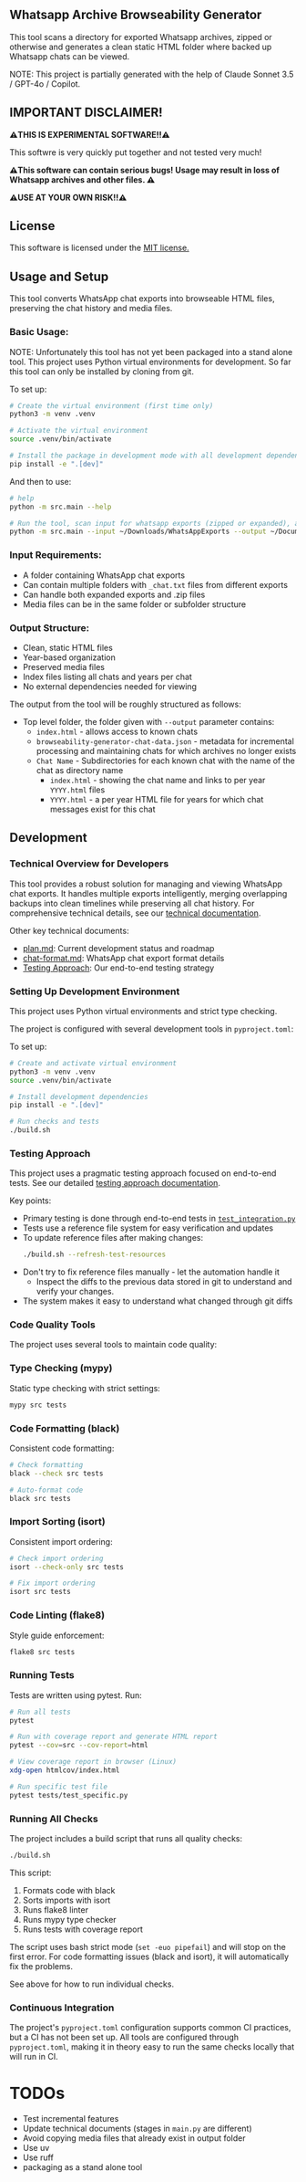 ## Whatsapp Archive Browseability Generator

This tool scans a directory for exported Whatsapp archives, zipped or otherwise
and generates a clean static HTML folder where backed up Whatsapp chats can be
viewed.

NOTE: This project is partially generated with the help of Claude Sonnet 3.5 /
GPT-4o / Copilot.

## IMPORTANT DISCLAIMER!

**⚠️THIS IS EXPERIMENTAL SOFTWARE!!⚠️**

This softwre is very quickly put together and not tested very much!

**⚠️This software can contain serious bugs! Usage may result in loss of Whatsapp
archives and other files. ⚠️**

**⚠️USE AT YOUR OWN RISK!!⚠️**

## License

This software is licensed under the [MIT license.](LICENSE.txt)

## Usage and Setup

This tool converts WhatsApp chat exports into browseable HTML files, preserving the chat history and media files.

### Basic Usage:

NOTE: Unfortunately this tool has not yet been packaged into a stand alone tool.
This project uses Python virtual environments for development. So far this tool
can only be installed by cloning from git.

To set up:
```bash
# Create the virtual environment (first time only)
python3 -m venv .venv

# Activate the virtual environment
source .venv/bin/activate

# Install the package in development mode with all development dependencies
pip install -e ".[dev]"
```

And then to use:
```bash
# help
python -m src.main --help

# Run the tool, scan input for whatsapp exports (zipped or expanded), and generate HTML in output
python -m src.main --input ~/Downloads/WhatsAppExports --output ~/Documents/chat-archive
```

### Input Requirements:
- A folder containing WhatsApp chat exports
- Can contain multiple folders with `_chat.txt` files from different exports
- Can handle both expanded exports and .zip files
- Media files can be in the same folder or subfolder structure

### Output Structure:
- Clean, static HTML files
- Year-based organization
- Preserved media files
- Index files listing all chats and years per chat
- No external dependencies needed for viewing

The output from the tool will be roughly structured as follows:

- Top level folder, the folder given with `--output` parameter contains:
  - `index.html` - allows access to known chats
  - `browseability-generator-chat-data.json` - metadata for incremental processing and maintaining chats for which archives no longer exists
  - `Chat Name` - Subdirectories for each known chat with the name of the chat as directory name
    - `index.html` - showing the chat name and links to per year `YYYY.html` files
    - `YYYY.html` - a per year HTML file for years for which chat messages exist for this chat

## Development

### Technical Overview for Developers

This tool provides a robust solution for managing and viewing WhatsApp chat
exports. It handles multiple exports intelligently, merging overlapping backups
into clean timelines while preserving all chat history. For comprehensive
technical details, see our [technical documentation](./docs/technical-documentation.md).

Other key technical documents:
- [plan.md](./docs/plan.md): Current development status and roadmap
- [chat-format.md](./docs/chat-format.md): WhatsApp chat export format details
- [Testing Approach](./docs/testing-approach.md): Our end-to-end testing strategy

### Setting Up Development Environment

This project uses Python virtual environments and strict type checking.

The project is configured with several development tools in `pyproject.toml`:

To set up:
```bash
# Create and activate virtual environment
python3 -m venv .venv
source .venv/bin/activate

# Install development dependencies
pip install -e ".[dev]"

# Run checks and tests
./build.sh
```

### Testing Approach

This project uses a pragmatic testing approach focused on end-to-end tests. See
our detailed [testing approach documentation](./docs/testing-approach.md).

Key points:
- Primary testing is done through end-to-end tests in
  [`test_integration.py`](./tests/test_integration.py)
- Tests use a reference file system for easy verification and updates
- To update reference files after making changes:
  ```bash
  ./build.sh --refresh-test-resources
  ```
- Don't try to fix reference files manually - let the automation handle it
  - Inspect the diffs to the previous data stored in git to understand and
    verify your changes.
- The system makes it easy to understand what changed through git diffs

### Code Quality Tools

The project uses several tools to maintain code quality:

### Type Checking (mypy)

Static type checking with strict settings:

```bash
mypy src tests
```

### Code Formatting (black)

Consistent code formatting:

```bash
# Check formatting
black --check src tests

# Auto-format code
black src tests
```

### Import Sorting (isort)

Consistent import ordering:

```bash
# Check import ordering
isort --check-only src tests

# Fix import ordering
isort src tests
```

### Code Linting (flake8)

Style guide enforcement:

```bash
flake8 src tests
```

### Running Tests

Tests are written using pytest. Run:

```bash
# Run all tests
pytest

# Run with coverage report and generate HTML report
pytest --cov=src --cov-report=html

# View coverage report in browser (Linux)
xdg-open htmlcov/index.html

# Run specific test file
pytest tests/test_specific.py
```

### Running All Checks

The project includes a build script that runs all quality checks:

```bash
./build.sh
```

This script:
1. Formats code with black
2. Sorts imports with isort
3. Runs flake8 linter
4. Runs mypy type checker
5. Runs tests with coverage report

The script uses bash strict mode (`set -euo pipefail`) and will stop on the first error. For code formatting issues (black and isort), it will automatically fix the problems.

See above for how to run individual checks.

### Continuous Integration

The project's `pyproject.toml` configuration supports common CI practices, but a
CI has not been set up. All tools are configured through `pyproject.toml`,
making it in theory easy to run the same checks locally that will run in CI.

# TODOs

- Test incremental features
- Update technical documents (stages in `main.py` are different)
- Avoid copying media files that already exist in output folder
- Use uv
- Use ruff
- packaging as a stand alone tool